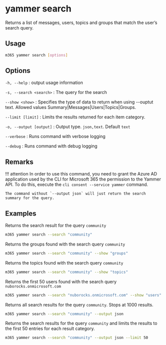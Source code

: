 # yammer search

Returns a list of messages, users, topics and groups that match the user’s search query.

## Usage

```sh
m365 yammer search [options]
```

## Options

`-h, --help`
: output usage information

`-s, --search <search>`
: The query for the search

`--show <show>`
: Specifies the type of data to return when using --ouptut text. Allowed values Summary|Messages|Users|Topics|Groups.

`--limit [limit]`
: Limits the results returned for each item category.

`-o, --output [output]`
: Output type. `json,text`. Default `text`

`--verbose`
: Runs command with verbose logging

`--debug`
: Runs command with debug logging

## Remarks

!!! attention
    In order to use this command, you need to grant the Azure AD application used by the CLI for Microsoft 365 the permission to the Yammer API. To do this, execute the `cli consent --service yammer` command.

    The command without `--output json` will just return the search summary for the query.

## Examples

Returns the search result for the query `community`

```sh
m365 yammer search --search "community"
```

Returns the groups found with the search query `community`

```sh
m365 yammer search --search "community" --show "groups"
```

Returns the topics found with the search query `community`

```sh
m365 yammer search --search "community" --show "topics"
```

Returns the first 50 users found with the search query `nuborocks.onmicrosoft.com`

```sh
m365 yammer search --search "nuborocks.onmicrosoft.com" --show "users" --limit 50
```

Returns all search results for the query `community`. Stops at 1000 results. 

```sh
m365 yammer search --search "community" --output json
```

Returns the search results for the query `community` and limits the results to the first 50 entries for each result category.

```sh
m365 yammer search --search "community" --output json --limit 50
```